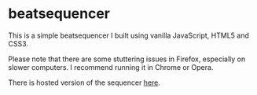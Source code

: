 # beatsequencer

This is a simple beatsequencer I built using vanilla JavaScript, HTML5 and CSS3.

Please note that there are some stuttering issues in Firefox, especially on slower computers.  I recommend running it in Chrome or Opera.

There is hosted version of the sequencer [here](https://nickofrhyme.github.io/projects/beatsequencer).
